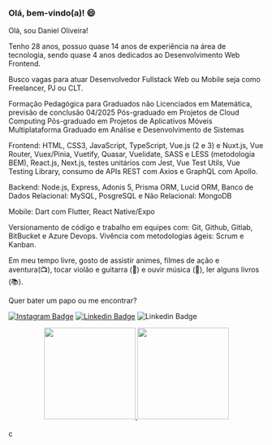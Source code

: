 ### Olá, bem-vindo(a)! :smile:

Olá, sou Daniel Oliveira!

Tenho 28 anos, possuo quase 14 anos de experiência na área de tecnologia, sendo quase 4 anos dedicados ao Desenvolvimento Web Frontend.

Busco vagas para atuar Desenvolvedor Fullstack Web ou Mobile seja como Freelancer, PJ ou CLT.

Formação Pedagógica para Graduados não Licenciados em Matemática, previsão de conclusão 04/2025
Pós-graduado em Projetos de Cloud Computing
Pós-graduado em Projetos de Aplicativos Móveis Multiplataforma
Graduado em Análise e Desenvolvimento de Sistemas

Frontend: HTML, CSS3, JavaScript, TypeScript, Vue.js (2 e 3) e Nuxt.js, Vue Router, Vuex/Pinia, Vuetify, Quasar, Vuelidate, SASS e LESS (metodologia BEM), React.js, Next.js, testes unitários com Jest, Vue Test Utils, Vue Testing Library, consumo de APIs REST com Axios e GraphQL com Apollo.

Backend: Node.js, Express, Adonis 5, Prisma ORM, Lucid ORM, Banco de Dados Relacional: MySQL, PosgreSQL e Não Relacional: MongoDB

Mobile: Dart com Flutter, React Native/Expo

Versionamento de código e trabalho em equipes com: Git, Github, Gitlab, BitBucket e Azure Devops.
Vivência com metodologias ágeis: Scrum e Kanban.

Em meu tempo livre, gosto de assistir animes, filmes de ação e aventura(:tv:), tocar violão e guitarra (:guitar:) e ouvir música (:musical_note:), ler alguns livros (:books:).

Quer bater um papo ou me encontrar?

[![Instagram Badge](https://img.shields.io/badge/-Instagram-red?style=flat-square&labelColor=red&logo=instagram&logoColor=white&link=https://www.instagram.com/danieloliveira_dev/)](https://www.instagram.com/danieloliveira_dev/)
[![Linkedin Badge](https://img.shields.io/badge/-LinkedIn-blue?style=flat-square&logo=Linkedin&logoColor=white&link=https://www.linkedin.com/in/danielbarrosdeoliveira/)](https://www.linkedin.com/in/danielbarrosdeoliveira/)
![Linkedin Badge](https://img.shields.io/static/v1?label=email&message=danielbarrosdeoliveira@outlook.com&color=blue)

<div align="center">
  <a href="https://github.com/danielbarrosdeoliveira">
  <img height="180em" src="https://github-readme-stats.vercel.app/api?username=danielbarrosdeoliveira&show_icons=true&theme=dark&include_all_commits=true&count_private=true"/>
  <img height="180em" src="https://github-readme-stats.vercel.app/api/top-langs/?username=danielbarrosdeoliveira&layout=compact&langs_count=7&theme=dark"/>
</div>
<br />
<div align="start"  height="100px">
  <img  height="15px" src="https://viewscount.vercel.app/get/@danielbarrosdeoliveira" alt="contador de visitas no perfil" />
</div>
